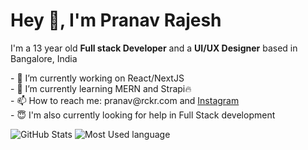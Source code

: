 <h1>Hey 👋, I'm Pranav Rajesh</h1>

<p>
    I'm a 13 year old <strong>Full stack Developer</strong> and a <strong>UI/UX Designer</strong>  based in Bangalore, India <br>
</p>

<p>    
- 🔭 I’m currently working on React/NextJS <br>
- 🌱 I’m currently learning MERN and Strapi🔥 <br>
- 📫 How to reach me: pranav@rckr.com and <a href="https://www.instagram.com/pranavrajesh08/" >Instagram</a> <br>
- 😇 I'm also currently looking for help in Full Stack development <br>
</p>




<p align=''><img src="https://github-readme-stats.vercel.app/api?username=PranavRajesh23032008&amp;show_icons=true&amp;theme=midnight-purple" alt="GitHub Stats"> 
<img src="https://github-readme-stats.vercel.app/api/top-langs/?username=PranavRajesh23032008&amp;show_icons=true&amp;theme=midnight-purple" alt="Most Used language">



</p>
<p align=''>
    <img src="https://img.shields.io/badge/HTML5-E34F26?style=for-the-badge&amp;logo=html5&amp;logoColor=white" alt=""> <img src="https://img.shields.io/badge/CSS3-1572B6?style=for-the-badge&amp;logo=css3&amp;logoColor=white" alt=""> <img src="https://img.shields.io/badge/JavaScript-323330?style=for-the-badge&amp;logo=javascript&amp;logoColor=F7DF1E" alt="">  <img src="https://img.shields.io/badge/React-20232A?style=for-the-badge&amp;logo=react&amp;logoColor=61DAFB" alt=""> <img src="https://img.shields.io/badge/next.js-000000?style=for-the-badge&amp;logo=nextdotjs&amp;logoColor=white" alt=""> <img src="https://img.shields.io/badge/Tailwind_CSS-38B2AC?style=for-the-badge&amp;logo=tailwind-css&amp;logoColor=white" alt="">  <img src="https://img.shields.io/badge/firebase-ffca28?style=for-the-badge&amp;logo=firebase&amp;logoColor=black" alt=""> <img src="https://img.shields.io/badge/Styled%20Components-ff69b4?style=for-the-badge&amp;logo=styled-components&amp;logoColor=black" alt=""> <img src="https://img.shields.io/badge/React%20Native-20232A?style=for-the-badge&amp;logo=react&amp;logoColor=blue" alt=""> <img src="https://img.shields.io/badge/NodeJS-6FA560?style=for-the-badge&amp;logo=javascript&amp;logoColor=white" alt="">
</p>
